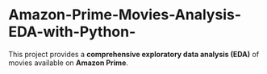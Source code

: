 # Amazon-Prime-Movies-Analysis-EDA-with-Python-
This project provides a **comprehensive exploratory data analysis (EDA)** of movies available on **Amazon Prime**.
